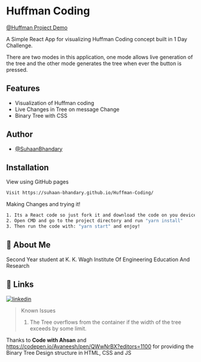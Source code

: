 # Huffman Coding

[@Huffman Project Demo](https://suhaan-bhandary.github.io/Huffman-Coding/)

A Simple React App for visualizing Huffman Coding concept built in 1 Day Challenge.

There are two modes in this application, one mode allows live generation of the tree and the other mode generates the tree when ever the button is pressed.

## Features

- Visualization of Huffman coding
- Live Changes in Tree on message Change
- Binary Tree with CSS
  
## Author

- [@SuhaanBhandary](https://github.com/Suhaan-Bhandary)

## Installation

View using GitHub pages

```bash
Visit https://suhaan-bhandary.github.io/Huffman-Coding/
```

Making Changes and trying it!

```bash
1. Its a React code so just fork it and download the code on you device.
2. Open CMD and go to the project directory and run "yarn install"
3. Then run the code with: "yarn start" and enjoy!
```

## 🚀 About Me

Second Year student at K. K. Wagh Institute Of Engineering Education And Research

## 🔗 Links

[![linkedin](https://img.shields.io/badge/linkedin-0A66C2?style=for-the-badge&logo=linkedin&logoColor=white)](https://www.linkedin.com/in/suhaan-bhandary/)

> Known Issues
>
> 1. The Tree overflows from the container if the width of the tree exceeds by some limit.

Thanks to **Code with Ahsan** and https://codepen.io/Avaneesh/pen/QWwNrBX?editors=1100 for providing the Binary Tree Design structure in HTML, CSS and JS